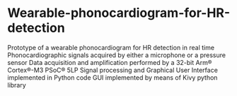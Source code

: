 # Wearable-phonocardiogram-for-HR-detection
Prototype of a wearable phonocardiogram for HR detection in real time
Phonocardiographic signals acquired by either a microphone or a pressure sensor
Data acquisition and amplification performed by a 32-bit Arm® Cortex®-M3 PSoC® 5LP
Signal processing and Graphical User Interface implemented in Python code
GUI implemented by means of Kivy python library
